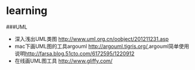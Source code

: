 learning
========

###UML
* 深入浅出UML类图 <http://www.uml.org.cn/oobject/201211231.asp> 
* mac下画UML图的工具argouml <http://argouml.tigris.org/>,argouml简单使用说明<http://farsa.blog.51cto.com/6172595/1220912>
* 在线画UML图工具 <http://www.gliffy.com/>